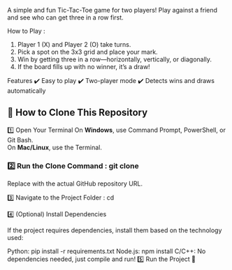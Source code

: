 A simple and fun Tic-Tac-Toe game for two players! Play against a friend and see who can get three in a row first.

How to Play : 
1. Player 1 (X) and Player 2 (O) take turns.
2. Pick a spot on the 3x3 grid and place your mark.
3. Win by getting three in a row—horizontally, vertically, or diagonally.
4. If the board fills up with no winner, it’s a draw!

Features
✔️ Easy to play
✔️ Two-player mode
✔️ Detects wins and draws automatically

## 🚀 How to Clone This Repository  


1️⃣ Open Your Terminal
On **Windows**, use Command Prompt, PowerShell, or Git Bash.  
On **Mac/Linux**, use the Terminal.  

### 2️⃣ Run the Clone Command  : git clone <repo-link>
Replace <repo-link> with the actual GitHub repository URL.

3️⃣ Navigate to the Project Folder : cd <repo-name>

4️⃣ (Optional) Install Dependencies

If the project requires dependencies, install them based on the technology used:

Python: pip install -r requirements.txt
Node.js: npm install
C/C++: No dependencies needed, just compile and run!
5️⃣ Run the Project 🚀
